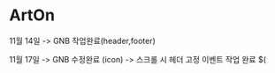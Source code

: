 # ArtOn

11월 14일
  -> GNB 작업완료(header,footer)

11월 17일 
 -> GNB 수정완료 (icon)
 -> 스크롤 시 헤더 고정 이벤트 작업 완료 $(
